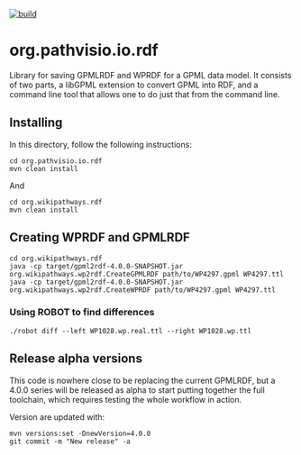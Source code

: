[![build](https://github.com/egonw/org.pathvisio.io.rdf/actions/workflows/maven.yml/badge.svg)](https://github.com/egonw/org.pathvisio.io.rdf/actions/workflows/maven.yml)

# org.pathvisio.io.rdf

Library for saving GPMLRDF and WPRDF for a GPML data model. It consists of two parts,
a libGPML extension to convert GPML into RDF, and a command line tool that allows one
to do just that from the command line.

## Installing

In this directory, follow the following instructions:

```
cd org.pathvisio.io.rdf
mvn clean install
```

And

```
cd org.wikipathways.rdf
mvn clean install
```

## Creating WPRDF and GPMLRDF

```
cd org.wikipathways.rdf
java -cp target/gpml2rdf-4.0.0-SNAPSHOT.jar org.wikipathways.wp2rdf.CreateGPMLRDF path/to/WP4297.gpml WP4297.ttl
java -cp target/gpml2rdf-4.0.0-SNAPSHOT.jar org.wikipathways.wp2rdf.CreateWPRDF path/to/WP4297.gpml WP4297.ttl
```

### Using ROBOT to find differences

```
./robot diff --left WP1028.wp.real.ttl --right WP1028.wp.ttl
```


## Release alpha versions

This code is nowhere close to be replacing the current GPMLRDF, but a 4.0.0 series will
be released as alpha to start putting together the full toolchain, which requires testing
the whole workflow in action.

Version are updated with:

```
mvn versions:set -DnewVersion=4.0.0
git commit -m "New release" -a
```

